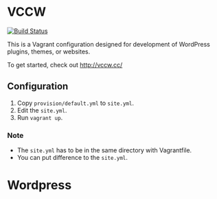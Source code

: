 # VCCW

[![Build Status](https://travis-ci.org/vccw-team/vccw.svg?branch=master)](https://travis-ci.org/vccw-team/vccw)

This is a Vagrant configuration designed for development of WordPress plugins, themes, or websites.

To get started, check out <http://vccw.cc/>

## Configuration

1. Copy `provision/default.yml` to `site.yml`.
1. Edit the `site.yml`.
1. Run `vagrant up`.

### Note

* The `site.yml` has to be in the same directory with Vagrantfile.
* You can put difference to the `site.yml`.
# Wordpress
